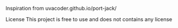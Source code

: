 Inspiration from uvacoder.github.io/port-jack/

License
This project is free to use and does not contains any license

